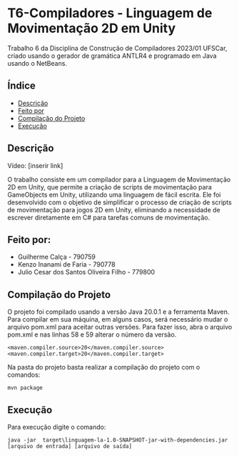 # T6-Compiladores - Linguagem de Movimentação 2D em Unity

Trabalho 6 da Disciplina de Construção de Compiladores 2023/01 UFSCar, criado usando o gerador de gramática ANTLR4 e programado em Java usando o NetBeans.


## Índice
* [Descrição](#Descrição)
* [Feito por](#Feito_por)
* [Compilação do Projeto](#Compilação_do_Projeto)
* [Execução](#Execução)
## Descrição
Vídeo: [inserir link]

O trabalho consiste em um compilador para a Linguagem de Movimentação 2D em Unity,  que permite a criação de scripts de movimentação para GameObjects em Unity, utilizando uma linguagem de fácil escrita. Ele foi desenvolvido com o objetivo de simplificar o processo de criação de scripts de movimentação para jogos 2D em Unity, eliminando a necessidade de escrever diretamente em C# para tarefas comuns de movimentação.
## Feito por:

  + Guilherme Calça - 790759
  + Kenzo Inanami de Faria - 790778
  + Julio Cesar dos Santos Oliveira Filho - 779800



## Compilação do Projeto

O projeto foi compilado usando a versão Java 20.0.1 e a ferramenta Maven. Para compilar em sua máquina, em alguns casos, será necessário mudar o arquivo pom.xml para aceitar outras versões. Para fazer isso, abra o arquivo pom.xml e nas linhas 58 e 59 alterar o número da versão.

```
<maven.compiler.source>20</maven.compiler.source>
<maven.compiler.target>20</maven.compiler.target>
```

Na pasta do projeto basta realizar a compilação do projeto com o comandos:

```
mvn package
```
## Execução

Para execução digite o comando:
```
java -jar  target\linguagem-la-1.0-SNAPSHOT-jar-with-dependencies.jar [arquivo de entrada] [arquivo de saída]
```
